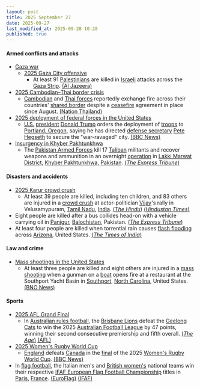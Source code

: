 ```yaml
---
layout: post
title: 2025 September 27
date: 2025-09-27
last_modified_at: 2025-09-28 10:28
published: true
---
```



#### Armed conflicts and attacks

* [Gaza war](https://en.wikipedia.org/wiki/Gaza_war "Gaza war")
  * [2025 Gaza City offensive](https://en.wikipedia.org/wiki/2025_Gaza_City_offensive "2025 Gaza City offensive")
    * At least 91 [Palestinians](https://en.wikipedia.org/wiki/Palestinians "Palestinians") are killed in [Israeli](https://en.wikipedia.org/wiki/Israel_Defense_Forces "Israel Defense Forces") attacks across the [Gaza Strip](https://en.wikipedia.org/wiki/Gaza_Strip "Gaza Strip"). [(Al Jazeera)](https://www.aljazeera.com/news/liveblog/2025/9/27/live-israel-launches-series-of-early-attacks-on-palestinians-in-gaza)
* [2025 Cambodian–Thai border crisis](https://en.wikipedia.org/wiki/2025_Cambodian%E2%80%93Thai_border_crisis "2025 Cambodian–Thai border crisis")
  * [Cambodian](https://en.wikipedia.org/wiki/Royal_Cambodian_Armed_Forces "Royal Cambodian Armed Forces") and [Thai forces](https://en.wikipedia.org/wiki/Royal_Thai_Armed_Forces "Royal Thai Armed Forces") reportedly exchange fire across their countries' [shared border](https://en.wikipedia.org/wiki/Cambodia%E2%80%93Thailand_border "Cambodia–Thailand border") despite a [ceasefire](https://en.wikipedia.org/wiki/Ceasefire "Ceasefire") agreement in place since August. [(Nation Thailand)](https://www.nationthailand.com/news/general/40056006)
* [2025 deployment of federal forces in the United States](https://en.wikipedia.org/wiki/2025_deployment_of_federal_forces_in_the_United_States "2025 deployment of federal forces in the United States")
  * [U.S.](https://en.wikipedia.org/wiki/U.S. "U.S.") [president](https://en.wikipedia.org/wiki/President_of_the_United_States "President of the United States") [Donald Trump](https://en.wikipedia.org/wiki/Donald_Trump "Donald Trump") orders the deployment of [troops](https://en.wikipedia.org/wiki/United_States_Armed_Forces "United States Armed Forces") to [Portland, Oregon](https://en.wikipedia.org/wiki/Portland%2C_Oregon "Portland, Oregon"), saying he has directed [defense secretary](https://en.wikipedia.org/wiki/United_States_Secretary_of_Defense "United States Secretary of Defense") [Pete Hegseth](https://en.wikipedia.org/wiki/Pete_Hegseth "Pete Hegseth") to secure the "war-ravaged" city. [(BBC News)](https://www.bbc.co.uk/news/articles/cddmn6ge6e2o)
* [Insurgency in Khyber Pakhtunkhwa](https://en.wikipedia.org/wiki/Insurgency_in_Khyber_Pakhtunkhwa "Insurgency in Khyber Pakhtunkhwa")
  * The [Pakistan Armed Forces](https://en.wikipedia.org/wiki/Pakistan_Armed_Forces "Pakistan Armed Forces") kill 17 [Taliban](https://en.wikipedia.org/wiki/Pakistani_Taliban "Pakistani Taliban") militants and recover weapons and ammunition in an overnight [operation](https://en.wikipedia.org/wiki/Military_operation "Military operation") in [Lakki Marwat District](https://en.wikipedia.org/wiki/Lakki_Marwat_District "Lakki Marwat District"), [Khyber Pakhtunkhwa](https://en.wikipedia.org/wiki/Khyber_Pakhtunkhwa "Khyber Pakhtunkhwa"), [Pakistan](https://en.wikipedia.org/wiki/Pakistan "Pakistan"). [(*The Express Tribune*)](https://tribune.com.pk/story/2569281/security-forces-kill-17-terrorists-in-lakki-marwat-ibo-ispr)

#### Disasters and accidents

* [2025 Karur crowd crush](https://en.wikipedia.org/wiki/2025_Karur_crowd_crush "2025 Karur crowd crush")
  * At least 39 people are killed, including ten children, and 83 others are injured in a [crowd crush](https://en.wikipedia.org/wiki/Crowd_crush "Crowd crush") at actor-politician [Vijay](https://en.wikipedia.org/wiki/Vijay_%28actor%29 "Vijay (actor)")'s rally in Velusamypuram, [Tamil Nadu](https://en.wikipedia.org/wiki/Tamil_Nadu "Tamil Nadu"), [India](https://en.wikipedia.org/wiki/India "India"). [(*The Hindu*)](https://www.thehindu.com/news/national/tamil-nadu/tvk-vijay-rally-karur-updates-on-september-27-2025/article70102676.ece) [(*Hindustan Times*)](https://www.hindustantimes.com/india-news/massive-tragedy-in-tamil-nadu-as-31-dead-at-vijays-karur-rally-in-stampede-like-crush-latest-updates-101758989763650.html)
* Eight people are killed after a bus collides head-on with a vehicle carrying oil in [Panjgur](https://en.wikipedia.org/wiki/Panjgur "Panjgur"), [Balochistan](https://en.wikipedia.org/wiki/Balochistan%2C_Pakistan "Balochistan, Pakistan"), Pakistan. [(*The Express Tribune*)](https://tribune.com.pk/story/2569275/eight-killed-as-bus-collides-with-iranian-oil-vehicle-in-panjgur)
* At least four people are killed when torrential rain causes [flash flooding](https://en.wikipedia.org/wiki/Flash_flood "Flash flood") across [Arizona](https://en.wikipedia.org/wiki/Arizona "Arizona"), United States. [(*The Times of India*)](https://timesofindia.indiatimes.com/world/us/arizona-floods-at-least-four-dead-in-torrential-rains-rescue-efforts-underway/articleshow/124189941.cms)

#### Law and crime

* [Mass shootings in the United States](https://en.wikipedia.org/wiki/Mass_shootings_in_the_United_States "Mass shootings in the United States")
  * At least three people are killed and eight others are injured in a [mass shooting](https://en.wikipedia.org/wiki/Mass_shooting "Mass shooting") when a gunman on a [boat](https://en.wikipedia.org/wiki/Boat "Boat") opens fire at a restaurant at the Southport Yacht Basin in [Southport](https://en.wikipedia.org/wiki/Southport%2C_North_Carolina "Southport, North Carolina"), [North Carolina](https://en.wikipedia.org/wiki/North_Carolina "North Carolina"), United States. [(BNO News)](https://bnonews.com/index.php/2025/09/gunman-on-boat-opens-fire-at-restaurant-in-southport-north-carolina/)

#### Sports

* [2025 AFL Grand Final](https://en.wikipedia.org/wiki/2025_AFL_Grand_Final "2025 AFL Grand Final")
  * In [Australian rules football](https://en.wikipedia.org/wiki/Australian_rules_football "Australian rules football"), the [Brisbane Lions](https://en.wikipedia.org/wiki/Brisbane_Lions "Brisbane Lions") defeat the [Geelong Cats](https://en.wikipedia.org/wiki/Geelong_Football_Club "Geelong Football Club") to win the 2025 [Australian Football League](https://en.wikipedia.org/wiki/Australian_Football_League "Australian Football League") by 47 points, winning their second consecutive premiership and fifth overall. [(*The Age*)](https://www.theage.com.au/sport/afl/roar-elation-brisbane-lions-go-back-to-back-to-win-2025-premiership-20250927-p5myc6.html) [(AFL)](https://www.afl.com.au/news/1431050/brisbane-lions-blitz-over-geelong-cats-in-2025-grand-final-seals-back-to-back-flags)
* [2025 Women's Rugby World Cup](https://en.wikipedia.org/wiki/2025_Women%27s_Rugby_World_Cup "2025 Women's Rugby World Cup")
  * [England](https://en.wikipedia.org/wiki/England_women%27s_national_rugby_union_team "England women's national rugby union team") defeats [Canada](https://en.wikipedia.org/wiki/Canada_women%27s_national_rugby_union_team "Canada women's national rugby union team") in the [final](https://en.wikipedia.org/wiki/2025_Women%27s_Rugby_World_Cup_final "2025 Women's Rugby World Cup final") of the 2025 [Women's Rugby World Cup](https://en.wikipedia.org/wiki/Women%27s_Rugby_World_Cup "Women's Rugby World Cup"). [(BBC News)](https://www.bbc.com/sport/rugby-union/articles/czjvgj81y2mo)
* In [flag football](https://en.wikipedia.org/wiki/Flag_football "Flag football"), the Italian men's and [British women's](https://en.wikipedia.org/wiki/Great_Britain_women%27s_national_flag_football_team "Great Britain women's national flag football team") national teams win their respective [IFAF European Flag Football Championship](https://en.wikipedia.org/wiki/IFAF_European_Flag_Football_Championship "IFAF European Flag Football Championship") titles in [Paris](https://en.wikipedia.org/wiki/Paris "Paris"), [France](https://en.wikipedia.org/wiki/France "France"). [(EuroFlag)](https://euroflag2025.com/en/live-scores/) [(IFAF)](https://www.americanfootball.sport/2025/09/27/euro-flag-finals-men/)
